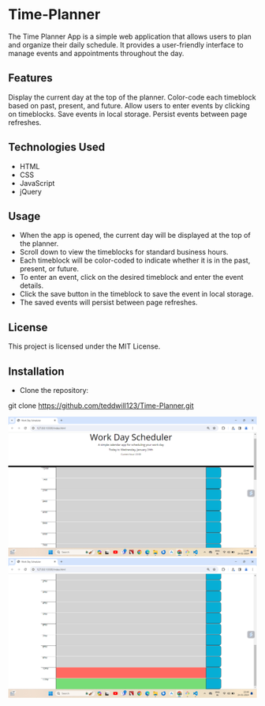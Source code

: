 # Time-Planner

The Time Planner App is a simple web application that allows users to plan and organize their daily schedule. It provides a user-friendly interface to manage events and appointments throughout the day.

## Features

Display the current day at the top of the planner.
Color-code each timeblock based on past, present, and future.
Allow users to enter events by clicking on timeblocks.
Save events in local storage.
Persist events between page refreshes.

## Technologies Used

- HTML
- CSS
- JavaScript
- jQuery

## Usage

- When the app is opened, the current day will be displayed at the top of the planner.
- Scroll down to view the timeblocks for standard business hours.
- Each timeblock will be color-coded to indicate whether it is in the past, present, or future.
- To enter an event, click on the desired timeblock and enter the event details.
- Click the save button in the timeblock to save the event in local storage.
- The saved events will persist between page refreshes.

## License

This project is licensed under the MIT License.

## Installation

- Clone the repository:

git clone https://github.com/teddwill123/Time-Planner.git

![Screenshot](./assets/images/Screenshot1.png)
![Screenshot](./assets/images/Screenshot2.png)

